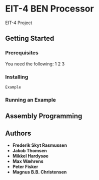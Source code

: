 # EIT-4 BEN Processor
EIT-4 Project

## Getting Started

### Prerequisites
You need the following:
1
2
3
### Installing

```
Example
```

### Running an Example

## Assembly Programming

## Authors

* **Frederik Skyt Rasmussen**
* **Jakob Thomsen**
* **Mikkel Hardysøe**
* **Max Wæhrens**
* **Peter Fisker**
* **Magnus B.B. Christensen**